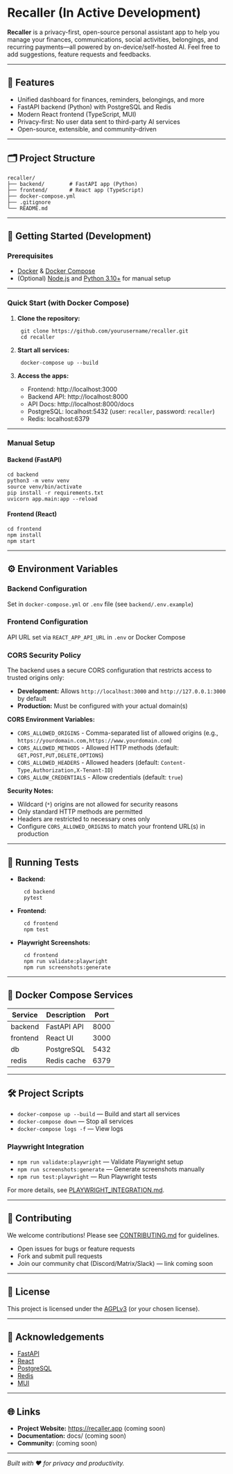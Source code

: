 # Recaller (In Active Development)

**Recaller** is a privacy-first, open-source personal assistant app to help you manage your finances, communications, social activities, belongings, and recurring payments—all powered by on-device/self-hosted AI. Feel free to add suggestions, feature requests and feedbacks.

---

## 🚀 Features

- Unified dashboard for finances, reminders, belongings, and more
- FastAPI backend (Python) with PostgreSQL and Redis
- Modern React frontend (TypeScript, MUI)
- Privacy-first: No user data sent to third-party AI services
- Open-source, extensible, and community-driven

---

## 🗂️ Project Structure

    recaller/
    ├── backend/        # FastAPI app (Python)
    ├── frontend/       # React app (TypeScript)
    ├── docker-compose.yml
    ├── .gitignore
    └── README.md

---

## 🏁 Getting Started (Development)

### Prerequisites

- [Docker](https://www.docker.com/get-started) & [Docker Compose](https://docs.docker.com/compose/)
- (Optional) [Node.js](https://nodejs.org/) and [Python 3.10+](https://www.python.org/) for manual setup

---

### Quick Start (with Docker Compose)

1. **Clone the repository:**

        git clone https://github.com/yourusername/recaller.git
        cd recaller

2. **Start all services:**

        docker-compose up --build

3. **Access the apps:**
    - Frontend: http://localhost:3000
    - Backend API: http://localhost:8000
    - API Docs: http://localhost:8000/docs
    - PostgreSQL: localhost:5432 (user: `recaller`, password: `recaller`)
    - Redis: localhost:6379

---

### Manual Setup

#### Backend (FastAPI)

    cd backend
    python3 -m venv venv
    source venv/bin/activate
    pip install -r requirements.txt
    uvicorn app.main:app --reload

#### Frontend (React)

    cd frontend
    npm install
    npm start

---

## ⚙️ Environment Variables

### Backend Configuration
Set in `docker-compose.yml` or `.env` file (see `backend/.env.example`)

### Frontend Configuration  
API URL set via `REACT_APP_API_URL` in `.env` or Docker Compose

### CORS Security Policy

The backend uses a secure CORS configuration that restricts access to trusted origins only:

- **Development:** Allows `http://localhost:3000` and `http://127.0.0.1:3000` by default
- **Production:** Must be configured with your actual domain(s)

**CORS Environment Variables:**
- `CORS_ALLOWED_ORIGINS` - Comma-separated list of allowed origins (e.g., `https://yourdomain.com,https://www.yourdomain.com`)
- `CORS_ALLOWED_METHODS` - Allowed HTTP methods (default: `GET,POST,PUT,DELETE,OPTIONS`)
- `CORS_ALLOWED_HEADERS` - Allowed headers (default: `Content-Type,Authorization,X-Tenant-ID`)
- `CORS_ALLOW_CREDENTIALS` - Allow credentials (default: `true`)

**Security Notes:**
- Wildcard (`*`) origins are not allowed for security reasons
- Only standard HTTP methods are permitted
- Headers are restricted to necessary ones only
- Configure `CORS_ALLOWED_ORIGINS` to match your frontend URL(s) in production

---

## 🧪 Running Tests

- **Backend:**

        cd backend
        pytest

- **Frontend:**

        cd frontend
        npm test

- **Playwright Screenshots:**

        cd frontend
        npm run validate:playwright
        npm run screenshots:generate

---

## 🐳 Docker Compose Services

| Service   | Description      | Port  |
|-----------|------------------|-------|
| backend   | FastAPI API      | 8000  |
| frontend  | React UI         | 3000  |
| db        | PostgreSQL       | 5432  |
| redis     | Redis cache      | 6379  |

---

## 🛠️ Project Scripts

- `docker-compose up --build` — Build and start all services
- `docker-compose down` — Stop all services
- `docker-compose logs -f` — View logs

### Playwright Integration

- `npm run validate:playwright` — Validate Playwright setup
- `npm run screenshots:generate` — Generate screenshots manually
- `npm run test:playwright` — Run Playwright tests

For more details, see [PLAYWRIGHT_INTEGRATION.md](PLAYWRIGHT_INTEGRATION.md).

---

## 🤝 Contributing

We welcome contributions! Please see [CONTRIBUTING.md](CONTRIBUTING.md) for guidelines.

- Open issues for bugs or feature requests
- Fork and submit pull requests
- Join our community chat (Discord/Matrix/Slack) — link coming soon

---

## 📄 License

This project is licensed under the [AGPLv3](LICENSE) (or your chosen license).

---

## 📣 Acknowledgements

- [FastAPI](https://fastapi.tiangolo.com/)
- [React](https://react.dev/)
- [PostgreSQL](https://www.postgresql.org/)
- [Redis](https://redis.io/)
- [MUI](https://mui.com/)

---

## 🌐 Links

- **Project Website:** https://recaller.app (coming soon)
- **Documentation:** docs/ (coming soon)
- **Community:** (coming soon)

---

*Built with ❤️ for privacy and productivity.*
